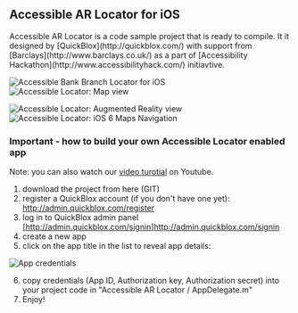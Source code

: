 <h2>Accessible AR Locator for iOS</h2>
Accessible AR Locator is a code sample project that is ready to compile.
It it designed by [QuickBlox](http://quickblox.com/) with support from [Barclays](http://www.barclays.co.uk/) as a part of 
[Accessibility Hackathon](http://www.accessibilityhack.com/) initiavtive.


![Accessible Bank Branch Locator for iOS](http://image.quickblox.com/5aa7c80533a63b8186541d10d95d.injoit.png) &nbsp;&nbsp;&nbsp;&nbsp;&nbsp;&nbsp; ![Accessible Locator: Map view](http://image.quickblox.com/3991b91e7e231e5f17ddacdcfea5.injoit.png)

![Accessible Locator: Augmented Reality view](http://image.quickblox.com/64c24120948dc072d126a52e2758.injoit.png) &nbsp;&nbsp;&nbsp;&nbsp;&nbsp;&nbsp; ![Accessible Locator: iOS 6 Maps Navigation](http://image.quickblox.com/721c380b3abbd0bf04ce9dfc131b.injoit.png)


<h3>Important - how to build your own Accessible Locator enabled app</h3>

Note: you can also watch our [video turotial](http://youtu.be/AgJZYBoxKz0) on Youtube.<br />
1) download the project from here (GIT)<br />
2) register a QuickBlox account (if you don't have one yet): http://admin.quickblox.com/register<br />
3) log in to QuickBlox admin panel [http://admin.quickblox.com/signin]http://admin.quickblox.com/signin<br />
4) create a new app <br />
5) click on the app title in the list to reveal app details:<br />

![App credentials](http://image.quickblox.com/592aa599660a52a97be4e478e3e6.injoit.png)

6) copy credentials (App ID, Authorization key, Authorization secret) into your project code in "Accessible AR Locator / AppDelegate.m" <br />
7) Enjoy!


